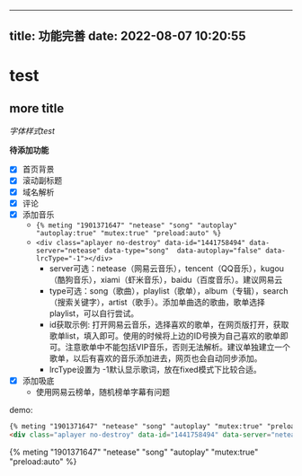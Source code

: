 
---
title: 功能完善
date: 2022-08-07 10:20:55
---

# test

## more title

*字体样式test*


**待添加功能**

- [x] 首页背景
- [x] 滚动副标题
- [x] 域名解析
- [x] 评论
- [x] 添加音乐
  - `{% meting "1901371647" "netease" "song" "autoplay" "autoplay:true" "mutex:true" "preload:auto" %}`
  - `<div class="aplayer no-destroy" data-id="1441758494" data-server="netease" data-type="song"  data-autoplay="false" data-lrcType="-1"></div>`
    - server可选：netease（网易云音乐），tencent（QQ音乐），kugou（酷狗音乐），xiami（虾米音乐），baidu（百度音乐）。建议网易云
    - type可选：song（歌曲），playlist（歌单），album（专辑），search（搜索关键字），artist（歌手）。添加单曲选的歌曲，歌单选择playlist，可以自行尝试。
    - id获取示例: 打开网易云音乐，选择喜欢的歌单，在网页版打开，获取歌单list，填入即可。使用的时候将上边的ID号换为自己喜欢的歌单即可。注意歌单中不能包括VIP音乐，否则无法解析。建议单独建立一个歌单，以后有喜欢的音乐添加进去，网页也会自动同步添加。
    - lrcType设置为 -1默认显示歌词，放在fixed模式下比较合适。
- [x] 添加吸底
    - 使用网易云榜单，随机榜单字幕有问题


demo:

```md
{% meting "1901371647" "netease" "song" "autoplay" "mutex:true" "preload:auto" %}
<div class="aplayer no-destroy" data-id="1441758494" data-server="netease" data-type="song" data-autoplay="false" data-lrcType="-1"></div>
```

{% meting "1901371647" "netease" "song" "autoplay" "mutex:true" "preload:auto" %}
<div class="aplayer no-destroy" data-id="1441758494" data-server="netease" data-type="song" data-autoplay="false" data-lrcType="-1"></div>
